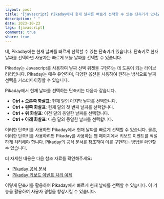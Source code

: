 ```yaml
---
layout: post
title: "[javascript] Pikaday에서 현재 날짜를 빠르게 선택할 수 있는 단축키가 있나요?"
description: " "
date: 2023-10-23
tags: [javascript]
comments: true
share: true
---
```


네, Pikaday에는 현재 날짜를 빠르게 선택할 수 있는 단축키가 있습니다. 단축키로 현재 날짜를 선택하면 사용자는 빠르게 오늘 날짜를 선택할 수 있습니다.

Pikaday는 Javascript를 사용하여 날짜 선택 위젯을 구현하는 데 도움이 되는 라이브러리입니다. Pikaday는 매우 유연하며, 다양한 옵션을 사용하여 원하는 방식으로 날짜 선택을 커스터마이징할 수 있습니다.

Pikaday에서 현재 날짜를 선택하는 단축키는 다음과 같습니다.

- **Ctrl + 오른쪽 화살표**: 현재 달의 마지막 날짜를 선택합니다.
- **Ctrl + 왼쪽 화살표**: 현재 달의 첫 번째 날짜를 선택합니다.
- **Ctrl + 위 화살표**: 이전 달의 동일한 날짜를 선택합니다.
- **Ctrl + 아래 화살표**: 다음 달의 동일한 날짜를 선택합니다.

이러한 단축키를 사용하면 Pikaday에서 현재 날짜를 빠르게 선택할 수 있습니다. 물론, 이러한 단축키를 사용하려면 Pikaday를 사용하는 웹 페이지에서 키보드 이벤트를 적절하게 처리해야 합니다. Pikaday의 공식 문서를 참조하여 이를 구현하는 방법을 확인할 수 있습니다.

더 자세한 내용은 다음 참조 자료를 확인해주세요:

- [Pikaday 공식 문서](https://github.com/dbushell/Pikaday)
- [Pikaday 키보드 이벤트 처리 예제](https://github.com/dbushell/Pikaday/issues/274)

이렇게 단축키를 활용하여 Pikaday에서 빠르게 현재 날짜를 선택할 수 있습니다. 이 기능을 활용하여 사용자 경험을 향상시킬 수 있습니다.